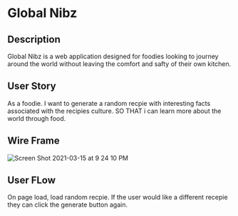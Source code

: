# Global Nibz 

## Description
Global Nibz is a web application designed for foodies looking to journey around the world without leaving the comfort and safty of their own kitchen. 

## User Story 
As a foodie. 
I want to generate a random recpie with interesting facts associated with the recipies culture. 
SO THAT i can learn more about the world through food. 

## Wire Frame
![Screen Shot 2021-03-15 at 9 24 10 PM](https://user-images.githubusercontent.com/73543476/111246739-cdf6da00-85d4-11eb-99cf-6db2433dc3bf.png)

## User FLow 
On page load, load random recpie. 
If the user would like a different recepie they can click the generate button again. 

